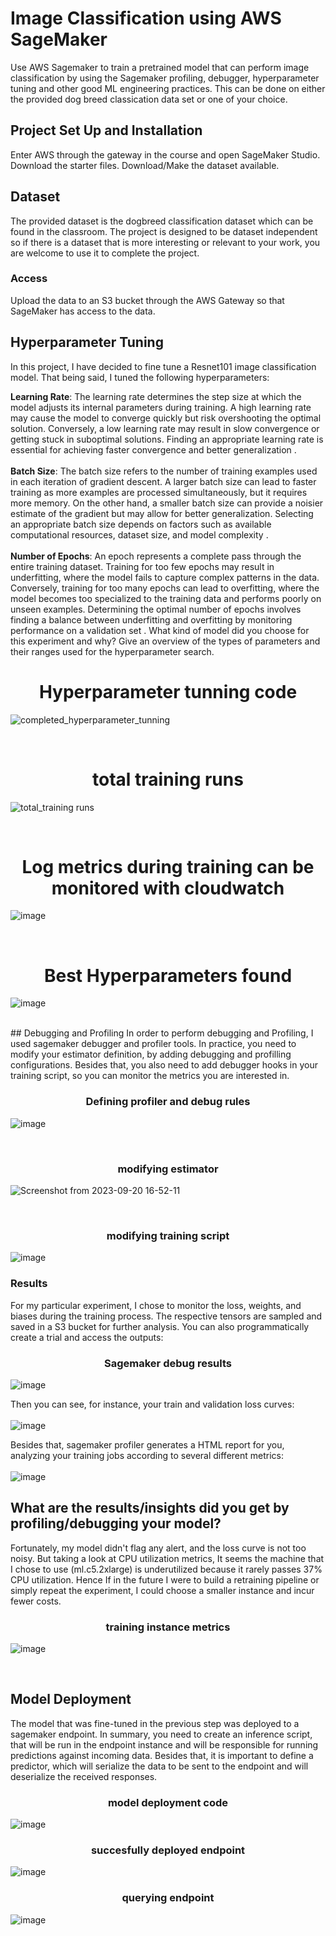 # Image Classification using AWS SageMaker

Use AWS Sagemaker to train a pretrained model that can perform image classification by using the Sagemaker profiling, debugger, hyperparameter tuning and other good ML engineering practices. This can be done on either the provided dog breed classication data set or one of your choice.

## Project Set Up and Installation
Enter AWS through the gateway in the course and open SageMaker Studio. 
Download the starter files.
Download/Make the dataset available. 

## Dataset
The provided dataset is the dogbreed classification dataset which can be found in the classroom.
The project is designed to be dataset independent so if there is a dataset that is more interesting or relevant to your work, you are welcome to use it to complete the project.

### Access
Upload the data to an S3 bucket through the AWS Gateway so that SageMaker has access to the data. 

## Hyperparameter Tuning
In this project, I have decided to fine tune a Resnet101 image classification model. That being said, I tuned the following hyperparameters:

**Learning Rate**: The learning rate determines the step size at which the model adjusts its internal parameters during training. A high learning rate may cause the model to converge quickly but risk overshooting the optimal solution. Conversely, a low learning rate may result in slow convergence or getting stuck in suboptimal solutions. Finding an appropriate learning rate is essential for achieving faster convergence and better generalization .
<br><br>
**Batch Size**: The batch size refers to the number of training examples used in each iteration of gradient descent. A larger batch size can lead to faster training as more examples are processed simultaneously, but it requires more memory. On the other hand, a smaller batch size can provide a noisier estimate of the gradient but may allow for better generalization. Selecting an appropriate batch size depends on factors such as available computational resources, dataset size, and model complexity .
<br><br>
**Number of Epochs**: An epoch represents a complete pass through the entire training dataset. Training for too few epochs may result in underfitting, where the model fails to capture complex patterns in the data. Conversely, training for too many epochs can lead to overfitting, where the model becomes too specialized to the training data and performs poorly on unseen examples. Determining the optimal number of epochs involves finding a balance between underfitting and overfitting by monitoring performance on a validation set .
What kind of model did you choose for this experiment and why? Give an overview of the types of parameters and their ranges used for the hyperparameter search.

<h1 align="center">Hyperparameter tunning code</h1>

![completed_hyperparameter_tunning](https://github.com/hualcosa/AWS-Machine-Learning-Engineer-NanoDegree-Project3/blob/main/images/hyperparameter_tunning.png)

<br>

<h1 align="center">total training runs</h1>

![total_training runs](https://github.com/hualcosa/AWS-Machine-Learning-Engineer-NanoDegree-Project3/blob/main/images/training_runs.png)

<br>

<h1 align="center">Log metrics during training can be monitored with cloudwatch</h1>

![image](https://github.com/hualcosa/AWS-Machine-Learning-Engineer-NanoDegree-Project3/assets/46836901/8d35351d-1ce9-44b3-b136-d831713d9752)

<br>

<h1 align="center">Best Hyperparameters found</h1>

![image](https://github.com/hualcosa/AWS-Machine-Learning-Engineer-NanoDegree-Project3/assets/46836901/303877fa-323c-48f3-965d-087e97fdb304)

<br>
## Debugging and Profiling
In order to perform debugging and Profiling, I used sagemaker debugger and profiler tools. In practice, you need to modify your estimator definition, by adding debugging and profilling configurations. Besides that, you also need to add  debugger hooks in your training script, 
so you can monitor the metrics you are interested in.

<h3 align="center">Defining profiler and debug rules</h3>

![image](https://github.com/hualcosa/AWS-Machine-Learning-Engineer-NanoDegree-Project3/assets/46836901/66e1f1a9-ad07-4d35-85b6-f1b71eb9eaf2)

<br>
<h3 align="center">modifying estimator</h3>

![Screenshot from 2023-09-20 16-52-11](https://github.com/hualcosa/AWS-Machine-Learning-Engineer-NanoDegree-Project3/assets/46836901/6ff8de51-9105-4ece-8cb8-412c94370f12)

<br>
<h3 align="center">modifying training script</h3>

![image](https://github.com/hualcosa/AWS-Machine-Learning-Engineer-NanoDegree-Project3/assets/46836901/0337fb42-d6b5-449f-98ff-7fbbb515f90d)


### Results
For my particular experiment, I chose to monitor the loss, weights, and biases during the training process. The respective tensors are sampled and saved in a S3 bucket for further analysis. You can also programmatically create a trial and access the outputs:
<br>
<h3 align="center">Sagemaker debug results</h3>

![image](https://github.com/hualcosa/AWS-Machine-Learning-Engineer-NanoDegree-Project3/assets/46836901/30699f4f-5b09-46dc-b5bd-e717abc60ff9)

Then you can see, for instance, your train and validation loss curves:
<br><br>
![image](https://github.com/hualcosa/AWS-Machine-Learning-Engineer-NanoDegree-Project3/assets/46836901/c687d010-334e-43a6-b3ff-2fbf6241dfe9)

Besides that, sagemaker profiler generates a HTML report for you, analyzing your training jobs according to several different metrics:
<br><br>
![image](https://github.com/hualcosa/AWS-Machine-Learning-Engineer-NanoDegree-Project3/assets/46836901/77a33927-8011-4999-91b2-8b2fa88b5bdd)

## What are the results/insights did you get by profiling/debugging your model?

Fortunately, my model didn't flag any alert, and the loss curve is not too noisy. But taking a look at CPU utilization metrics, It seems the machine that
I chose to use (ml.c5.2xlarge) is underutilized because it rarely passes 37% CPU utilization. Hence If in the future I were to build a retraining pipeline or simply repeat the experiment, I could choose a smaller instance and incur fewer costs.

<h3 align="center">training instance metrics</h3>

![image](https://github.com/hualcosa/AWS-Machine-Learning-Engineer-NanoDegree-Project3/assets/46836901/5e39ca92-f9ed-4f0b-8c4a-9586c88d4e69)

<br>

## Model Deployment
The model that was fine-tuned in the previous step was deployed to a sagemaker endpoint. In summary, you need to create an inference script, that will be run in the endpoint instance and will be responsible for running predictions against incoming data. Besides that, it is important to define a predictor, which will serialize the data to be sent to the endpoint and will deserialize the received responses.

<h3 align="center">model deployment code</h3>

![image](https://github.com/hualcosa/AWS-Machine-Learning-Engineer-NanoDegree-Project3/assets/46836901/49fcf9b2-9464-49e3-8e96-a201364910f8)

<h3 align="center">succesfully deployed endpoint</h3>

![image](https://github.com/hualcosa/AWS-Machine-Learning-Engineer-NanoDegree-Project3/blob/main/images/active_endpoints.png)

<h3 align="center">querying endpoint</h3>

![image](https://github.com/hualcosa/AWS-Machine-Learning-Engineer-NanoDegree-Project3/assets/46836901/bb89d325-b22c-4eb6-b865-4fdbe4cb84ba)
